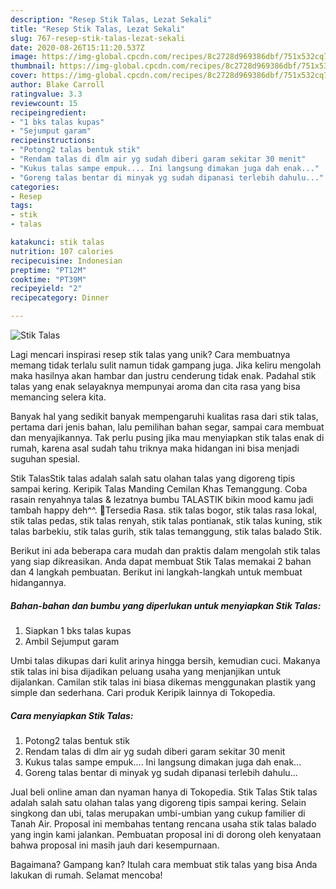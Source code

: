 ```yaml
---
description: "Resep Stik Talas, Lezat Sekali"
title: "Resep Stik Talas, Lezat Sekali"
slug: 767-resep-stik-talas-lezat-sekali
date: 2020-08-26T15:11:20.537Z
image: https://img-global.cpcdn.com/recipes/8c2728d969386dbf/751x532cq70/stik-talas-foto-resep-utama.jpg
thumbnail: https://img-global.cpcdn.com/recipes/8c2728d969386dbf/751x532cq70/stik-talas-foto-resep-utama.jpg
cover: https://img-global.cpcdn.com/recipes/8c2728d969386dbf/751x532cq70/stik-talas-foto-resep-utama.jpg
author: Blake Carroll
ratingvalue: 3.3
reviewcount: 15
recipeingredient:
- "1 bks talas kupas"
- "Sejumput garam"
recipeinstructions:
- "Potong2 talas bentuk stik"
- "Rendam talas di dlm air yg sudah diberi garam sekitar 30 menit"
- "Kukus talas sampe empuk.... Ini langsung dimakan juga dah enak..."
- "Goreng talas bentar di minyak yg sudah dipanasi terlebih dahulu..."
categories:
- Resep
tags:
- stik
- talas

katakunci: stik talas 
nutrition: 107 calories
recipecuisine: Indonesian
preptime: "PT12M"
cooktime: "PT39M"
recipeyield: "2"
recipecategory: Dinner

---
```



![Stik Talas](https://img-global.cpcdn.com/recipes/8c2728d969386dbf/751x532cq70/stik-talas-foto-resep-utama.jpg)

Lagi mencari inspirasi resep stik talas yang unik? Cara membuatnya memang tidak terlalu sulit namun tidak gampang juga. Jika keliru mengolah maka hasilnya akan hambar dan justru cenderung tidak enak. Padahal stik talas yang enak selayaknya mempunyai aroma dan cita rasa yang bisa memancing selera kita.

Banyak hal yang sedikit banyak mempengaruhi kualitas rasa dari stik talas, pertama dari jenis bahan, lalu pemilihan bahan segar, sampai cara membuat dan menyajikannya. Tak perlu pusing jika mau menyiapkan stik talas enak di rumah, karena asal sudah tahu triknya maka hidangan ini bisa menjadi suguhan spesial.

Stik TalasStik talas adalah salah satu olahan talas yang digoreng tipis sampai kering. Keripik Talas Manding Cemilan Khas Temanggung. Coba rasain renyahnya talas &amp; lezatnya bumbu TALASTIK bikin mood kamu jadi tambah happy deh^^. 💑Tersedia Rasa. stik talas bogor, stik talas rasa lokal, stik talas pedas, stik talas renyah, stik talas pontianak, stik talas kuning, stik talas barbekiu, stik talas gurih, stik talas temanggung, stik talas balado Stik.


Berikut ini ada beberapa cara mudah dan praktis dalam mengolah stik talas yang siap dikreasikan. Anda dapat membuat Stik Talas memakai 2 bahan dan 4 langkah pembuatan. Berikut ini langkah-langkah untuk membuat hidangannya.

<!--inarticleads1-->

##### Bahan-bahan dan bumbu yang diperlukan untuk menyiapkan Stik Talas:

1. Siapkan 1 bks talas kupas
1. Ambil Sejumput garam


Umbi talas dikupas dari kulit arinya hingga bersih, kemudian cuci. Makanya stik talas ini bisa dijadikan peluang usaha yang menjanjikan untuk dijalankan. Camilan stik talas ini biasa dikemas menggunakan plastik yang simple dan sederhana. Cari produk Keripik lainnya di Tokopedia. 

<!--inarticleads2-->

##### Cara menyiapkan Stik Talas:

1. Potong2 talas bentuk stik
1. Rendam talas di dlm air yg sudah diberi garam sekitar 30 menit
1. Kukus talas sampe empuk.... Ini langsung dimakan juga dah enak...
1. Goreng talas bentar di minyak yg sudah dipanasi terlebih dahulu...


Jual beli online aman dan nyaman hanya di Tokopedia. Stik Talas Stik talas adalah salah satu olahan talas yang digoreng tipis sampai kering. Selain singkong dan ubi, talas merupakan umbi-umbian yang cukup familier di Tanah Air. Proposal ini membahas tentang rencana usaha stik talas balado yang ingin kami jalankan. Pembuatan proposal ini di dorong oleh kenyataan bahwa proposal ini masih jauh dari kesempurnaan. 

Bagaimana? Gampang kan? Itulah cara membuat stik talas yang bisa Anda lakukan di rumah. Selamat mencoba!
